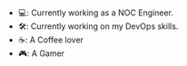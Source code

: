- 💻: Currently working as a NOC Engineer.
- 🛠️: Currently working on my DevOps skills.
- ☕: A Coffee lover
- 🎮: A Gamer

<!---
begieian/begieian is a ✨ special ✨ repository because its `README.md` (this file) appears on your GitHub profile.
You can click the Preview link to take a look at your changes.
--->
